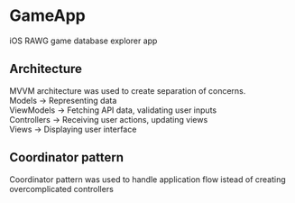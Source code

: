 # GameApp

iOS RAWG game database explorer app

## Architecture

MVVM architecture was used to create separation of concerns.\
Models -> Representing data\
ViewModels -> Fetching API data, validating user inputs\
Controllers -> Receiving user actions, updating views\
Views -> Displaying user interface

## Coordinator pattern

Coordinator pattern was used to handle application flow istead of creating overcomplicated controllers


